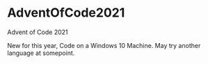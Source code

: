 # AdventOfCode2021
Advent of Code 2021

New for this year, Code on a Windows 10 Machine.  May try another language at somepoint.
